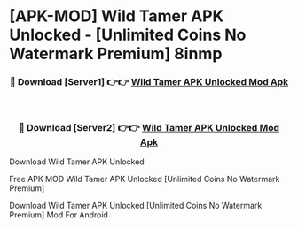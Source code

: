 # [APK-MOD] Wild Tamer APK Unlocked - [Unlimited Coins No Watermark Premium] 8inmp



<div align="center">
<h3>🔴 Download [Server1] 👉👉 <a href="https://momento.my/?title=Wild_Tamer_APK_Unlocked">Wild Tamer APK Unlocked Mod Apk</a></h3><br>

<h3>🔴 Download [Server2] 👉👉 <a href="https://momento.my/?title=Wild_Tamer_APK_Unlocked">Wild Tamer APK Unlocked Mod Apk</a></h3>
</div>



Download Wild Tamer APK Unlocked 

Free APK MOD Wild Tamer APK Unlocked [Unlimited Coins No Watermark Premium]

Download Wild Tamer APK Unlocked [Unlimited Coins No Watermark Premium] Mod For Android
